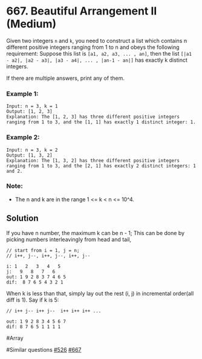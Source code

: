 # 667. Beautiful Arrangement II (Medium)

Given two integers `n` and `k`, you need to construct a list which contains n different positive integers ranging from 1 to n and obeys the following requirement:
Suppose this list is `[a1, a2, a3, ... , an]`, then the list `[|a1 - a2|, |a2 - a3|, |a3 - a4|, ... , |an-1 - an|]` has exactly k distinct integers.

If there are multiple answers, print any of them.

### Example 1:

```
Input: n = 3, k = 1
Output: [1, 2, 3]
Explanation: The [1, 2, 3] has three different positive integers ranging from 1 to 3, and the [1, 1] has exactly 1 distinct integer: 1.
```

### Example 2:

```
Input: n = 3, k = 2
Output: [1, 3, 2]
Explanation: The [1, 3, 2] has three different positive integers ranging from 1 to 3, and the [2, 1] has exactly 2 distinct integers: 1 and 2.
```

### Note:

- The n and k are in the range 1 <= k < n <= 10^4.

## Solution

If you have n number, the maximum k can be n - 1;
This can be done by picking numbers interleavingly from head and tail,

```
// start from i = 1, j = n;
// i++, j--, i++, j--, i++, j--

i: 1   2   3   4   5
j:   9   8   7   6
out: 1 9 2 8 3 7 4 6 5
dif:  8 7 6 5 4 3 2 1
```

When k is less than that, simply lay out the rest (i, j) in incremental order(all diff is 1). Say if k is 5:

```
// i++ j-- i++ j--  i++ i++ i++ ...

out: 1 9 2 8 3 4 5 6 7
dif: 8 7 6 5 1 1 1 1
```

#Array

#Similar questions [#526](../p526m/README.md) [#667](../p667m/README.md)
